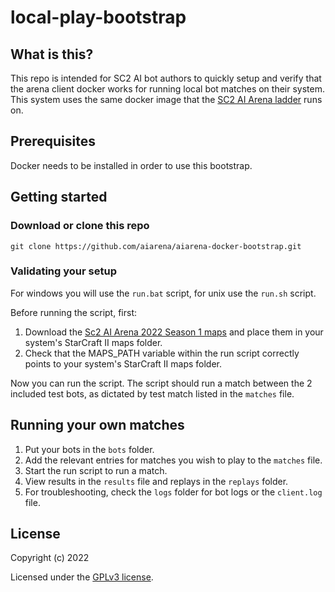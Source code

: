 # local-play-bootstrap

## What is this?
This repo is intended for SC2 AI bot authors to quickly setup and verify that the arena client docker works for running local bot matches on their system.  
This system uses the same docker image that the [SC2 AI Arena ladder](https://aiarena.net) runs on.

## Prerequisites

Docker needs to be installed in order to use this bootstrap.

## Getting started

### Download or clone this repo
`git clone https://github.com/aiarena/aiarena-docker-bootstrap.git`

### Validating your setup

For windows you will use the `run.bat` script, for unix use the `run.sh` script.

Before running the script, first:
1. Download the [Sc2 AI Arena 2022 Season 1 maps](https://aiarena.net/wiki/184/plugin/attachments/download/9/) and place them in your system's StarCraft II maps folder.
2. Check that the MAPS_PATH variable within the run script correctly points to your system's StarCraft II maps folder.  

Now you can run the script.
The script should run a match between the 2 included test bots, as dictated by test match listed in the `matches` file.

## Running your own matches

1. Put your bots in the `bots` folder.
2. Add the relevant entries for matches you wish to play to the `matches` file.
3. Start the run script to run a match.
4. View results in the `results` file and replays in the `replays` folder.
5. For troubleshooting, check the `logs` folder for bot logs or the `client.log` file.

## License

Copyright (c) 2022

Licensed under the [GPLv3 license](LICENSE).
